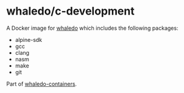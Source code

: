 # whaledo/c-development
 
A Docker image for [whaledo](https://github.com/duckinator/whaledo) which includes the following packages:

* alpine-sdk
* gcc
* clang
* nasm
* make
* git

Part of [whaledo-containers](https://github.com/duckinator/whaledo-containers).
